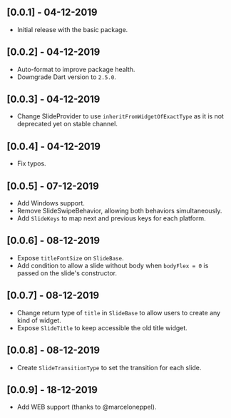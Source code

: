 ## [0.0.1] - 04-12-2019

* Initial release with the basic package.

## [0.0.2] - 04-12-2019

* Auto-format to improve package health.
* Downgrade Dart version to `2.5.0`.

## [0.0.3] - 04-12-2019

* Change SlideProvider to use `inheritFromWidgetOfExactType` as it is not
deprecated yet on stable channel.

## [0.0.4] - 04-12-2019

* Fix typos.

## [0.0.5] - 07-12-2019

* Add Windows support.
* Remove SlideSwipeBehavior, allowing both behaviors simultaneously.
* Add `SlideKeys` to map next and previous keys for each platform.

## [0.0.6] - 08-12-2019

* Expose `titleFontSize` on `SlideBase`.
* Add condition to allow a slide without body when `bodyFlex = 0` is passed on the slide's constructor.

## [0.0.7] - 08-12-2019

* Change return type of `title` in `SlideBase` to allow users to create any kind of widget.
* Expose `SlideTitle` to keep accessible the old title widget.

## [0.0.8] - 08-12-2019

* Create `SlideTransitionType` to set the transition for each slide.

## [0.0.9] - 18-12-2019

* Add WEB support (thanks to @marceloneppel).